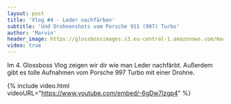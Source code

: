 ```yaml
---
layout: post
title: 'Vlog #4 - Leder nachfärben'
subtitle: 'Und Drohnenshots vom Porsche 911 (997) Turbo'
author: 'Marvin'
header_image: https://glossbossimages.s3.eu-central-1.amazonaws.com/marvin/sonstige/vlog-4.jpg
video: true
---
```

Im 4. Glossboss Vlog zeigen wir dir wie man Leder nachfärbt. Außerdem gibt es tolle Aufnahmen vom Porsche 997 Turbo mit einer Drohne.

{% include video.html videoURL="https://www.youtube.com/embed/-6gDw7lzgp4" %}